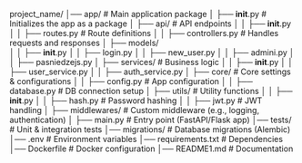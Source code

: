 project_name/
│── app/                     # Main application package
│   ├── __init__.py          # Initializes the app as a package
│   ├── api/                 # API endpoints
│   │   ├── __init__.py      
│   │   ├── routes.py        # Route definitions
│   │   ├── controllers.py   # Handles requests and responses
│   ├── models/             
│   │   ├── __init__.py
│   │   ├── login.py
│   │   ├── new_user.py
│   │   ├── admini.py
│   │   ├── pasniedzejs.py
│   ├── services/            # Business logic
│   │   ├── __init__.py
│   │   ├── user_service.py
│   │   ├── auth_service.py
│   ├── core/                # Core settings & configurations
│   │   ├── config.py        # App configuration
│   │   ├── database.py      # DB connection setup
│   ├── utils/               # Utility functions
│   │   ├── __init__.py
│   │   ├── hash.py          # Password hashing
│   │   ├── jwt.py           # JWT handling
│   ├── middlewares/         # Custom middleware (e.g., logging, authentication)
│   ├── main.py              # Entry point (FastAPI/Flask app)
│── tests/                   # Unit & integration tests
│── migrations/              # Database migrations (Alembic)
│── .env                     # Environment variables
│── requirements.txt         # Dependencies
│── Dockerfile               # Docker configuration
│── README1.md                # Documentation
